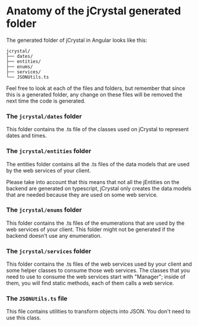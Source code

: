 # Anatomy of the jCrystal generated folder
The generated folder of jCrystal in Angular looks like this:

```
jcrystal/
├── dates/
├── entities/
├── enums/
├── services/
└── JSONUtils.ts
```

Feel free to look at each of the files and folders, but remember that since this is a generated folder, any change on these files will be removed the next time the code is generated.

### The **`jcrystal/dates`** folder
This folder contains the .ts file of the classes used on jCrystal to represent dates and times.

### The **`jcrystal/entities`** folder

The entities folder contains all the .ts files of the data models that are used by the web services of your client. 

Please take into account that this means that not all the jEntities on the backend are generated on typescript, jCrystal only creates the data models that are needed because they are used on some web service.

### The **`jcrystal/enums`** folder
This folder contains the .ts files of the enumerations that are used by the web services of your client. This folder might not be generated if the backend doesn't use any enumeration.

### The **`jcrystal/services`** folder
This folder contains the .ts files of the web services used by your client and some helper classes to consume those web services.
The classes that you need to use to consume the web services start with "Manager"; inside of them, you will find static methods, each of them calls a web service.

### The **`JSONUtils.ts`** file
This file contains utilities to transform objects into JSON. You don't need to use this class.